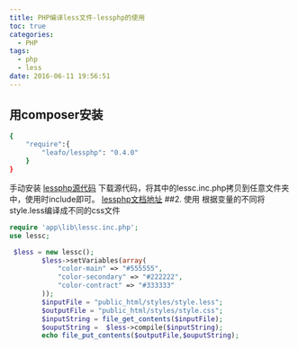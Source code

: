 ```yaml
---
title: PHP编译less文件-lessphp的使用
toc: true
categories:
  - PHP
tags:
  - php
  - less
date: 2016-06-11 19:56:51
---
```

## 用composer安装
``` bash
{
    "require":{
        "leafo/lessphp": "0.4.0"
    }
}
```

<!-- more -->

手动安装
[lessphp源代码](https://github.com/leafo/lessphp)
下载源代码，将其中的lessc.inc.php拷贝到任意文件夹中，使用时include即可。
[lessphp文档地址](http://leafo.net/lessphp/docs/)
##2. 使用
根据变量的不同将style.less编译成不同的css文件
``` php
require 'app\lib\lessc.inc.php';
use lessc;

 $less = new lessc();
        $less->setVariables(array(
            "color-main" => "#555555",
            "color-secondary" => "#222222",
            "color-contract" => "#333333"
        ));
        $inputFile = "public_html/styles/style.less";
        $outputFile = "public_html/styles/style.css";
        $inputString = file_get_contents($inputFile);
        $ouputString =  $less->compile($inputString);
        echo file_put_contents($outputFile,$ouputString);
```